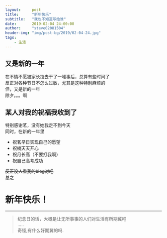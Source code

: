 ```yaml
---
layout:     post
title:      "新年快乐"
subtitle:   "我也不知道写给谁"
date:       2019-02-04 24:00:00
author:     "steve02081504"
header-img: "img/post-bg/2019/02-04-24.jpg"
tags:
    - 生活
---
```

## 又是新的一年  
在不情不愿被家长拉去干了一堆事后，总算有些时间了  
反正对各种节日不怎么过敏，尤其是这种特别麻烦的  
但，又是新的一年  
除夕。。。啊  
## 某人对我的祝福我收到了   
特别感谢茗，没有她我走不到今天  
同时，在新的一年里  
- 祝茗早日实现自己的愿望  
- 祝楠天天开心  
- 祝月长高（不要打我啊）  
- 祝自己高考成功  

~~反正没人看我的blog对吧~~  
总之  
# 新年快乐！  

______

> 纪念日的话，大概是让无所事事的人们对生活有所期冀吧  
  .....  
  奇怪,有什么好期冀的吗.  
